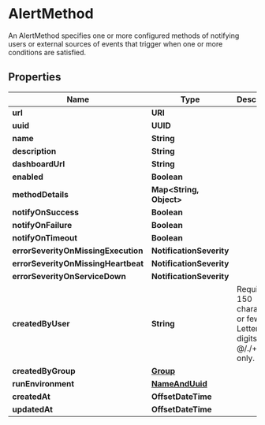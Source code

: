 

# AlertMethod

An AlertMethod specifies one or more configured methods of notifying users or external sources of events that trigger when one or more conditions are satisfied.

## Properties

Name | Type | Description | Notes
------------ | ------------- | ------------- | -------------
**url** | **URI** |  |  [readonly]
**uuid** | **UUID** |  |  [readonly]
**name** | **String** |  | 
**description** | **String** |  |  [optional]
**dashboardUrl** | **String** |  |  [readonly]
**enabled** | **Boolean** |  |  [optional]
**methodDetails** | **Map&lt;String, Object&gt;** |  |  [readonly]
**notifyOnSuccess** | **Boolean** |  |  [optional]
**notifyOnFailure** | **Boolean** |  |  [optional]
**notifyOnTimeout** | **Boolean** |  |  [optional]
**errorSeverityOnMissingExecution** | **NotificationSeverity** |  |  [optional]
**errorSeverityOnMissingHeartbeat** | **NotificationSeverity** |  |  [optional]
**errorSeverityOnServiceDown** | **NotificationSeverity** |  |  [optional]
**createdByUser** | **String** | Required. 150 characters or fewer. Letters, digits and @/./+/-/_ only. |  [readonly]
**createdByGroup** | [**Group**](Group.md) |  |  [readonly]
**runEnvironment** | [**NameAndUuid**](NameAndUuid.md) |  |  [optional]
**createdAt** | **OffsetDateTime** |  |  [readonly]
**updatedAt** | **OffsetDateTime** |  |  [readonly]



